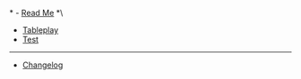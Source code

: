 \* - [Read Me](README.md) *\
- [Tableplay](/Testing/tableplay.md)
- [Test](/Testing/Test.md)
---
- [Changelog](Changelog.md)
